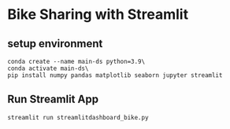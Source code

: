 # Bike Sharing with Streamlit
## setup environment
```
conda create --name main-ds python=3.9\
conda activate main-ds\
pip install numpy pandas matplotlib seaborn jupyter streamlit
```
## Run Streamlit App
```
streamlit run streamlitdashboard_bike.py
```
